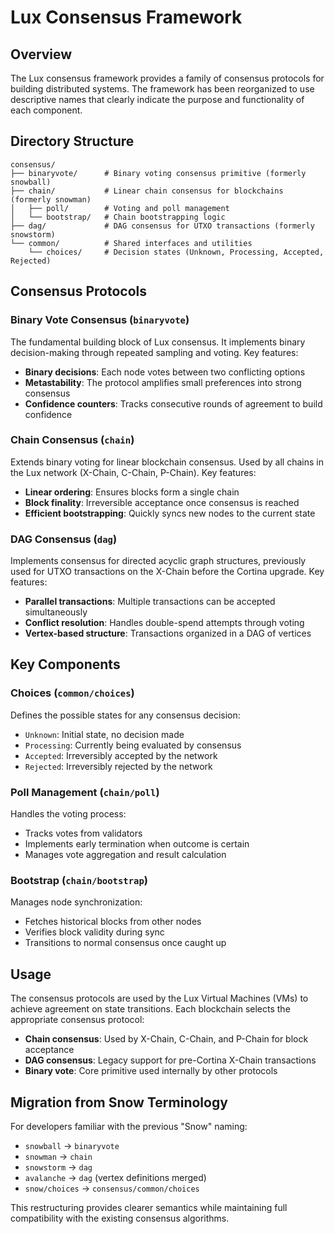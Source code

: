 # Lux Consensus Framework

## Overview

The Lux consensus framework provides a family of consensus protocols for building distributed systems. The framework has been reorganized to use descriptive names that clearly indicate the purpose and functionality of each component.

## Directory Structure

```
consensus/
├── binaryvote/      # Binary voting consensus primitive (formerly snowball)
├── chain/           # Linear chain consensus for blockchains (formerly snowman)
│   ├── poll/        # Voting and poll management
│   └── bootstrap/   # Chain bootstrapping logic
├── dag/             # DAG consensus for UTXO transactions (formerly snowstorm)
└── common/          # Shared interfaces and utilities
    └── choices/     # Decision states (Unknown, Processing, Accepted, Rejected)
```

## Consensus Protocols

### Binary Vote Consensus (`binaryvote`)
The fundamental building block of Lux consensus. It implements binary decision-making through repeated sampling and voting. Key features:
- **Binary decisions**: Each node votes between two conflicting options
- **Metastability**: The protocol amplifies small preferences into strong consensus
- **Confidence counters**: Tracks consecutive rounds of agreement to build confidence

### Chain Consensus (`chain`)
Extends binary voting for linear blockchain consensus. Used by all chains in the Lux network (X-Chain, C-Chain, P-Chain). Key features:
- **Linear ordering**: Ensures blocks form a single chain
- **Block finality**: Irreversible acceptance once consensus is reached
- **Efficient bootstrapping**: Quickly syncs new nodes to the current state

### DAG Consensus (`dag`)
Implements consensus for directed acyclic graph structures, previously used for UTXO transactions on the X-Chain before the Cortina upgrade. Key features:
- **Parallel transactions**: Multiple transactions can be accepted simultaneously
- **Conflict resolution**: Handles double-spend attempts through voting
- **Vertex-based structure**: Transactions organized in a DAG of vertices

## Key Components

### Choices (`common/choices`)
Defines the possible states for any consensus decision:
- `Unknown`: Initial state, no decision made
- `Processing`: Currently being evaluated by consensus
- `Accepted`: Irreversibly accepted by the network
- `Rejected`: Irreversibly rejected by the network

### Poll Management (`chain/poll`)
Handles the voting process:
- Tracks votes from validators
- Implements early termination when outcome is certain
- Manages vote aggregation and result calculation

### Bootstrap (`chain/bootstrap`)
Manages node synchronization:
- Fetches historical blocks from other nodes
- Verifies block validity during sync
- Transitions to normal consensus once caught up

## Usage

The consensus protocols are used by the Lux Virtual Machines (VMs) to achieve agreement on state transitions. Each blockchain selects the appropriate consensus protocol:

- **Chain consensus**: Used by X-Chain, C-Chain, and P-Chain for block acceptance
- **DAG consensus**: Legacy support for pre-Cortina X-Chain transactions
- **Binary vote**: Core primitive used internally by other protocols

## Migration from Snow Terminology

For developers familiar with the previous "Snow" naming:
- `snowball` → `binaryvote`
- `snowman` → `chain`
- `snowstorm` → `dag`
- `avalanche` → `dag` (vertex definitions merged)
- `snow/choices` → `consensus/common/choices`

This restructuring provides clearer semantics while maintaining full compatibility with the existing consensus algorithms.